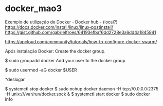 # docker_mao3
Exemplo de utilização do Docker - Docker hub - (local?)
https://docs.docker.com/install/linux/linux-postinstall/
https://gist.github.com/gabrielfroes/64193efbaf6dd2728e3a6dd4a1845941

https://upcloud.com/community/tutorials/how-to-configure-docker-swarm/

Após instalação Docker:
Create the docker group.

$ sudo groupadd docker
Add your user to the docker group.

$ sudo usermod -aG docker $USER

*deslogar

$ systemctl stop docker
$ sudo nohup docker daemon -H tcp://0.0.0.0:2375 -H unix:///var/run/docker.sock &
$ systemctl start docker
$ sudo docker info
